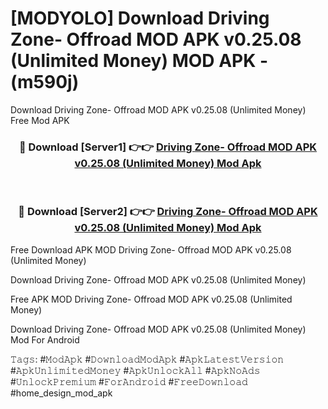 # [MODYOLO] Download Driving Zone- Offroad MOD APK v0.25.08 (Unlimited Money) MOD APK - (m590j)
Download Driving Zone- Offroad MOD APK v0.25.08 (Unlimited Money) Free Mod APK

<div align="center">
<h3>🔴 Download [Server1] 👉👉 <a href="https://apk-comot.site?title=Driving_Zone-_Offroad_MOD_APK_v0.25.08_(Unlimited_Money)">Driving Zone- Offroad MOD APK v0.25.08 (Unlimited Money) Mod Apk</a></h3><br>

<h3>🔴 Download [Server2] 👉👉 <a href="https://apk-comot.site?title=Driving_Zone-_Offroad_MOD_APK_v0.25.08_(Unlimited_Money)">Driving Zone- Offroad MOD APK v0.25.08 (Unlimited Money) Mod Apk</a></h3>
</div>


Free Download APK MOD Driving Zone- Offroad MOD APK v0.25.08 (Unlimited Money)

Download Driving Zone- Offroad MOD APK v0.25.08 (Unlimited Money) 

Free APK MOD Driving Zone- Offroad MOD APK v0.25.08 (Unlimited Money) 

Download Driving Zone- Offroad MOD APK v0.25.08 (Unlimited Money) Mod For Android

𝚃𝚊𝚐𝚜: #𝙼𝚘𝚍𝙰𝚙𝚔 #𝙳𝚘𝚠𝚗𝚕𝚘𝚊𝚍𝙼𝚘𝚍𝙰𝚙𝚔 #𝙰𝚙𝚔𝙻𝚊𝚝𝚎𝚜𝚝𝚅𝚎𝚛𝚜𝚒𝚘𝚗 #𝙰𝚙𝚔𝚄𝚗𝚕𝚒𝚖𝚒𝚝𝚎𝚍𝙼𝚘𝚗𝚎𝚢 #𝙰𝚙𝚔𝚄𝚗𝚕𝚘𝚌𝚔𝙰𝚕𝚕 #𝙰𝚙𝚔𝙽𝚘𝙰𝚍𝚜 #𝚄𝚗𝚕𝚘𝚌𝚔𝙿𝚛𝚎𝚖𝚒𝚞𝚖 #𝙵𝚘𝚛𝙰𝚗𝚍𝚛𝚘𝚒𝚍 #𝙵𝚛𝚎𝚎𝙳𝚘𝚠𝚗𝚕𝚘𝚊𝚍 #home_design_mod_apk